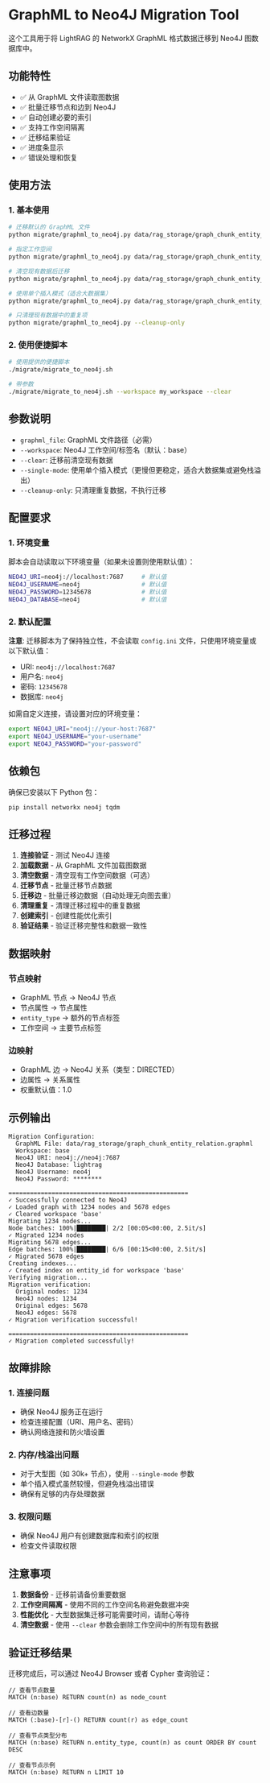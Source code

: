 # GraphML to Neo4J Migration Tool

这个工具用于将 LightRAG 的 NetworkX GraphML 格式数据迁移到 Neo4J 图数据库中。

## 功能特性

- ✅ 从 GraphML 文件读取图数据
- ✅ 批量迁移节点和边到 Neo4J
- ✅ 自动创建必要的索引
- ✅ 支持工作空间隔离
- ✅ 迁移结果验证
- ✅ 进度条显示
- ✅ 错误处理和恢复

## 使用方法

### 1. 基本使用

```bash
# 迁移默认的 GraphML 文件
python migrate/graphml_to_neo4j.py data/rag_storage/graph_chunk_entity_relation.graphml

# 指定工作空间
python migrate/graphml_to_neo4j.py data/rag_storage/graph_chunk_entity_relation.graphml --workspace my_workspace

# 清空现有数据后迁移
python migrate/graphml_to_neo4j.py data/rag_storage/graph_chunk_entity_relation.graphml --clear

# 使用单个插入模式（适合大数据集）
python migrate/graphml_to_neo4j.py data/rag_storage/graph_chunk_entity_relation.graphml --single-mode

# 只清理现有数据中的重复项
python migrate/graphml_to_neo4j.py --cleanup-only
```

### 2. 使用便捷脚本

```bash
# 使用提供的便捷脚本
./migrate/migrate_to_neo4j.sh

# 带参数
./migrate/migrate_to_neo4j.sh --workspace my_workspace --clear
```

## 参数说明

- `graphml_file`: GraphML 文件路径（必需）
- `--workspace`: Neo4J 工作空间/标签名（默认：base）
- `--clear`: 迁移前清空现有数据
- `--single-mode`: 使用单个插入模式（更慢但更稳定，适合大数据集或避免栈溢出）
- `--cleanup-only`: 只清理重复数据，不执行迁移

## 配置要求

### 1. 环境变量

脚本会自动读取以下环境变量（如果未设置则使用默认值）：

```bash
NEO4J_URI=neo4j://localhost:7687     # 默认值
NEO4J_USERNAME=neo4j                 # 默认值
NEO4J_PASSWORD=12345678              # 默认值
NEO4J_DATABASE=neo4j                 # 默认值
```

### 2. 默认配置

**注意**: 迁移脚本为了保持独立性，不会读取 `config.ini` 文件，只使用环境变量或以下默认值：
- URI: `neo4j://localhost:7687`
- 用户名: `neo4j`
- 密码: `12345678`
- 数据库: `neo4j`

如需自定义连接，请设置对应的环境变量：
```bash
export NEO4J_URI="neo4j://your-host:7687"
export NEO4J_USERNAME="your-username"
export NEO4J_PASSWORD="your-password"
```

## 依赖包

确保已安装以下 Python 包：

```bash
pip install networkx neo4j tqdm
```

## 迁移过程

1. **连接验证** - 测试 Neo4J 连接
2. **加载数据** - 从 GraphML 文件加载图数据
3. **清空数据** - 清空现有工作空间数据（可选）
4. **迁移节点** - 批量迁移节点数据
5. **迁移边** - 批量迁移边数据（自动处理无向图去重）
6. **清理重复** - 清理迁移过程中的重复数据
7. **创建索引** - 创建性能优化索引
8. **验证结果** - 验证迁移完整性和数据一致性

## 数据映射

### 节点映射
- GraphML 节点 → Neo4J 节点
- 节点属性 → 节点属性
- `entity_type` → 额外的节点标签
- 工作空间 → 主要节点标签

### 边映射
- GraphML 边 → Neo4J 关系（类型：DIRECTED）
- 边属性 → 关系属性
- 权重默认值：1.0

## 示例输出

```
Migration Configuration:
  GraphML File: data/rag_storage/graph_chunk_entity_relation.graphml
  Workspace: base
  Neo4J URI: neo4j://neo4j:7687
  Neo4J Database: lightrag
  Neo4J Username: neo4j
  Neo4J Password: ********

==================================================
✓ Successfully connected to Neo4J
✓ Loaded graph with 1234 nodes and 5678 edges
✓ Cleared workspace 'base'
Migrating 1234 nodes...
Node batches: 100%|████████| 2/2 [00:05<00:00, 2.5it/s]
✓ Migrated 1234 nodes
Migrating 5678 edges...
Edge batches: 100%|████████| 6/6 [00:15<00:00, 2.5it/s]
✓ Migrated 5678 edges
Creating indexes...
✓ Created index on entity_id for workspace 'base'
Verifying migration...
Migration verification:
  Original nodes: 1234
  Neo4J nodes: 1234
  Original edges: 5678
  Neo4J edges: 5678
✓ Migration verification successful!

==================================================
✓ Migration completed successfully!
```

## 故障排除

### 1. 连接问题
- 确保 Neo4J 服务正在运行
- 检查连接配置（URI、用户名、密码）
- 确认网络连接和防火墙设置

### 2. 内存/栈溢出问题
- 对于大型图（如 30k+ 节点），使用 `--single-mode` 参数
- 单个插入模式虽然较慢，但避免栈溢出错误
- 确保有足够的内存处理数据

### 3. 权限问题
- 确保 Neo4J 用户有创建数据库和索引的权限
- 检查文件读取权限

## 注意事项

1. **数据备份** - 迁移前请备份重要数据
2. **工作空间隔离** - 使用不同的工作空间名称避免数据冲突
3. **性能优化** - 大型数据集迁移可能需要时间，请耐心等待
4. **清空数据** - 使用 `--clear` 参数会删除工作空间中的所有现有数据

## 验证迁移结果

迁移完成后，可以通过 Neo4J Browser 或者 Cypher 查询验证：

```cypher
// 查看节点数量
MATCH (n:base) RETURN count(n) as node_count

// 查看边数量
MATCH (:base)-[r]-() RETURN count(r) as edge_count

// 查看节点类型分布
MATCH (n:base) RETURN n.entity_type, count(n) as count ORDER BY count DESC

// 查看节点示例
MATCH (n:base) RETURN n LIMIT 10
``` 